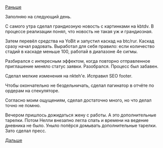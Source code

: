 [Раньше](2018.06.13.md)

Заполняю на следующий день.

С самого утра сделал грандиозную новость с картинками на kbtdv. В процессе реализации понял, что новость не такая уж и грандиозная.

Затем перевёл средства на YoBit и запустил каскад на btc/rur. Каскад сразу начал радовать.
Выработал для себя правило: если количество стадий в каскаде меньше 100, работай в диапазоне 4е сигмы.

Разбирался с интересным эффектом, когда повторно отправленное приглашение меняло статус заявки.
Разобрался. Процесс был забавен.

Сделал мелкие изменения на nkteh'е. Исправил SEO footer.

Чтобы окончательно не бездельничать, сделал пагинатор в отчёте по ордерам на спекуляторе.

Согласно моим ощущениям, сделал достаточно много, но что делал точно не помню.

Вечером пришлось дожидаться жену с работы. А это дополнительные тарелки.
Потом Нелли внезапно легла спать и времени на ведение дневника не было.
Уныло попёрся домывать дополнительные тарелки.
Зато сделал пресс.

[Дальше](2018.06.15.md)